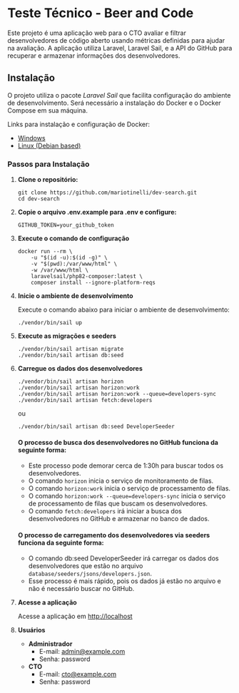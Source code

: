 # Teste Técnico - Beer and Code

Este projeto é uma aplicação web para o CTO avaliar e filtrar desenvolvedores de código aberto usando métricas definidas
para ajudar na avaliação. A aplicação utiliza Laravel, Laravel Sail, e a API do GitHub para recuperar e armazenar
informações dos desenvolvedores.

## Instalação

O projeto utiliza o pacote *Laravel Sail* que facilita configuração do ambiente
de desenvolvimento. Será necessário a instalação do Docker e o Docker Compose em sua máquina.

Links para instalação e configuração de Docker:

- [Windows](https://docs.docker.com/docker-for-windows/install/)
- [Linux (Debian based)](https://docs.docker.com/engine/install/ubuntu/)

### Passos para Instalação

1. **Clone o repositório:**

   ```
   git clone https://github.com/mariotinelli/dev-search.git
   cd dev-search

2. **Copie o arquivo .env.example para .env e configure:**

   ``` 
   GITHUB_TOKEN=your_github_token
   ```

3. **Execute o comando de configuração**

    ```shell
    docker run --rm \
        -u "$(id -u):$(id -g)" \
        -v "$(pwd):/var/www/html" \
        -w /var/www/html \
        laravelsail/php82-composer:latest \
        composer install --ignore-platform-reqs
     ```
4. **Inicie o ambiente de desenvolvimento**

   Execute o comando abaixo para iniciar o ambiente de desenvolvimento:
    ```shell
    ./vendor/bin/sail up
    ```

5. **Execute as migrações e seeders**

    ```shell
    ./vendor/bin/sail artisan migrate
    ./vendor/bin/sail artisan db:seed
    ```

6. **Carregue os dados dos desenvolvedores**

    ```shell
    ./vendor/bin/sail artisan horizon
    ./vendor/bin/sail artisan horizon:work
    ./vendor/bin/sail artisan horizon:work --queue=developers-sync
    ./vendor/bin/sail artisan fetch:developers
    ```
   ou

    ```shell
    ./vendor/bin/sail artisan db:seed DeveloperSeeder
    ```

   #### O processo de busca dos desenvolvedores no GitHub funciona da seguinte forma:
    - Este processo pode demorar cerca de 1:30h para buscar todos os desenvolvedores.
    - O comando `horizon` inicia o serviço de monitoramento de filas.
    - O comando `horizon:work` inicia o serviço de processamento de filas.
    - O comando `horizon:work --queue=developers-sync` inicia o serviço de processamento de filas que buscam os
      desenvolvedores.
    - O comando `fetch:developers` irá iniciar a busca dos desenvolvedores no GitHub e armazenar no banco de dados.

   #### O processo de carregamento dos desenvolvedores via seeders funciona da seguinte forma:

    - O comando db:seed DeveloperSeeder irá carregar os dados dos desenvolvedores que estão no
      arquivo `database/seeders/jsons/developers.json`.
    - Esse processo é mais rápido, pois os dados já estão no arquivo e não é necessário buscar no GitHub.


7. **Acesse a aplicação**

   Acesse a aplicação em [http://localhost](http://localhost)


8. **Usuários**

    - **Administrador**
        - E-mail: admin@example.com
        - Senha: password
    - **CTO**
        - E-mail: cto@example.com
        - Senha: password

   

   

   

